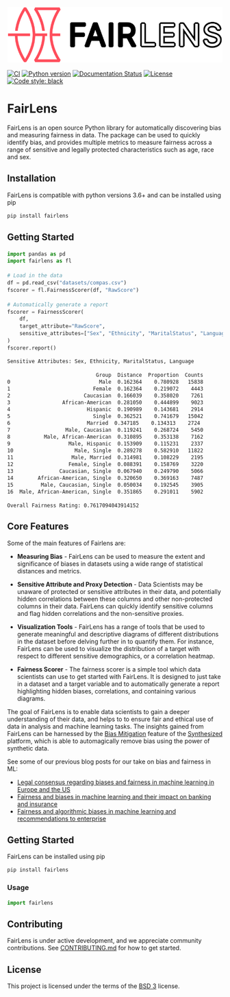 ![FairLens Logo](docs/_static/FairLens_759x196.png)

[![CI](https://github.com/synthesized-io/fairlens/workflows/CI/badge.svg)](https://github.com/synthesized-io/fairlens/actions)
[![Python version](https://img.shields.io/badge/python-3.6%20%7C%203.7%20%7C%203.8%20%7C%203.9-blue.svg)]()
[![Documentation Status](https://readthedocs.org/projects/fairlens/badge/?version=latest)]()
[![License](https://img.shields.io/badge/License-BSD%203--Clause-blue.svg)](https://opensource.org/licenses/BSD-3-Clause)
[![Code style: black](https://img.shields.io/badge/code%20style-black-000000.svg)](https://github.com/psf/black)
# FairLens

FairLens is an open source Python library for automatically discovering bias and measuring fairness in data. The package can be used to quickly identify bias, and provides multiple metrics to measure fairness across a range of sensitive and legally protected characteristics such as age, race and sex.


## Installation

FairLens is compatible with python versions 3.6+ and can be installed using pip
```bash
pip install fairlens
```

## Getting Started
```python
import pandas as pd
import fairlens as fl

# Load in the data
df = pd.read_csv("datasets/compas.csv")
fscorer = fl.FairnessScorer(df, "RawScore")

# Automatically generate a report
fscorer = FairnessScorer(
    df,
    target_attribute="RawScore",
    sensitive_attributes=["Sex", "Ethnicity", "MaritalStatus", "Language"]
)
fscorer.report()
```
```
Sensitive Attributes: Sex, Ethnicity, MaritalStatus, Language

                             Group  Distance  Proportion  Counts
0                             Male  0.162364    0.780928   15838
1                           Female  0.162364    0.219072    4443
2                        Caucasian  0.166039    0.358020    7261
3                 African-American  0.281050    0.444899    9023
4                         Hispanic  0.190989    0.143681    2914
5                           Single  0.362521    0.741679   15042
6                         Married  0.347185    0.134313    2724
7                  Male, Caucasian  0.119241    0.268724    5450
8           Male, African-American  0.310895    0.353138    7162
9                   Male, Hispanic  0.153909    0.115231    2337
10                    Male, Single  0.289278    0.582910   11822
11                   Male, Married  0.314981    0.108229    2195
12                  Female, Single  0.088391    0.158769    3220
13               Caucasian, Single  0.067940    0.249790    5066
14        African-American, Single  0.320650    0.369163    7487
15         Male, Caucasian, Single  0.050034    0.192545    3905
16  Male, African-American, Single  0.351865    0.291011    5902

Overall Fairness Rating: 0.7617094043914152
```

## Core Features

Some of the main features of Fairlens are:

- **Measuring Bias** - FairLens can be used to measure the extent and significance of biases in datasets using a wide range of statistical distances and metrics.

- **Sensitive Attribute and Proxy Detection** -  Data Scientists may be unaware of protected or sensitive attributes in their data, and potentially hidden correlations between these columns and other non-protected columns in their data. FairLens can quickly identify sensitive columns and flag hidden correlations and the non-sensitive proxies.

- **Visualization Tools** - FairLens has a range of tools that be used to generate meaningful and descriptive diagrams of different distributions in the dataset before delving further in to quantify them. For instance, FairLens can be used to visualize the distribution of a target with respect to different sensitive demographics, or a correlation heatmap.

- **Fairness Scorer** - The fairness scorer is a simple tool which data scientists can use to get started with FairLens. It is designed to just take in a dataset and a target variable and to automatically generate a report highlighting hidden biases, correlations, and containing various diagrams.


The goal of FairLens is to enable data scientists to gain a deeper understanding of their data, and helps to to ensure fair and ethical use of data in analysis and machine learning tasks. The insights gained from FairLens can be harnessed by the [Bias Mitigation](https://www.synthesized.io/post/synthesized-mitigates-bias-in-data) feature of the [Synthesized](https://synthesized.io) platform, which is able to automagically remove bias using the power of synthetic data.

See some of our previous blog posts for our take on bias and fairness in ML:

- [Legal consensus regarding biases and fairness in machine learning in Europe and the US](https://www.synthesized.io/post/discrimination-by-artificial-intelligence-2)
- [Fairness and biases in machine learning and their impact on banking and insurance](https://www.synthesized.io/post/fairness-and-biases-in-machine-learning-and-their-impact-on-banking-and-insurance)
- [Fairness and algorithmic biases in machine learning and recommendations to enterprise](https://www.synthesized.io/post/fairness-and-algorithmic-biases-in-machine-learning-and-recommendations)



## Getting Started

FairLens can be installed using pip
```bash
pip install fairlens
```

### Usage
```python
import fairlens
```

## Contributing

FairLens is under active development, and we appreciate community contributions. See [CONTRIBUTING.md](https://github.com/synthesized-io/fairlens/blob/main/.github/CONTRIBUTING.md) for how to get started.


## License

This project is licensed under the terms of the [BSD 3](https://github.com/synthesized-io/fairlens/blob/main/LICENSE.md) license.
